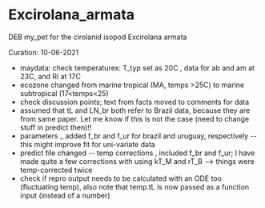# Excirolana_armata
DEB my_pet for the cirolanid isopod Excirolana armata

Curation: 10-06-2021
* maydata: check temperatures: T_typ set as 20C ,  data for ab and am at 23C, and Ri at 17C
* ecozone changed from marine tropical (MA,  temps >25C) to marine subtropical (17<temps<25)
* check discussion points; text from facts moved to comments for data
* assumed that tL and LN_br both refer to Brazil data, because they are from same paper. Let me know if this is not the case (need to change stuff in predict then)!!
* parameters _ added f_br and f_ur for brazil and uruguay, respectively -- this might improve fit for uni-variate data
* predict file changed -- temp corrections , included f_br and f_ur; I have made quite a few corrections with using kT_M and rT_B --> things were temp-corrected twice
* check if repro output needs to be calculated with an ODE too (fluctuating temp), also note that temp.tL is now passed as a function input (instead of a number)
